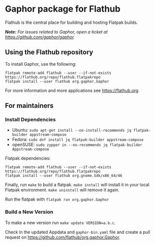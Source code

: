 # Gaphor package for Flathub

Flathub is the central place for building and hosting Flatpak builds.

***Note:*** *For issues related to Gaphor, open a ticket at https://github.com/gaphor/gaphor.*

## Using the Flathub repository

To install Gaphor, use the following:

```
flatpak remote-add flathub --user --if-not-exists https://flathub.org/repo/flathub.flatpakrepo
flatpak install --user flathub org.gaphor.Gaphor
```

For more information and more applications see https://flathub.org.

## For maintainers

### Install Dependencies

* Ubuntu: `sudo apt-get install --no-install-recommends jq flatpak-builder appstream-compose`
* Fedora: `sudo dnf install jq flatpak-builder appstream-compose`
* openSUSE: `sudo zypper in --no-recommends jq flatpak-builder Appstream-compose`

Flatpak dependencies: 

```
flatpak remote-add flathub --user --if-not-exists https://flathub.org/repo/flathub.flatpakrepo
flatpak install --user flathub org.gnome.Sdk/x86_64/46
```

Finally, run `make` to build a flatpak. `make install` will install it in your local Flatpak environment.
`make uninstall` will remove it again.

Run the flatpak with `flatpak run org.gaphor.Gaphor`

### Build a New Version

To make a new version run `make update VERSION=a.b.c`.

Check in the updated Appdata and `gaphor-bin.yaml` file and create a
pull request on https://github.com/flathub/org.gaphor.Gaphor.


